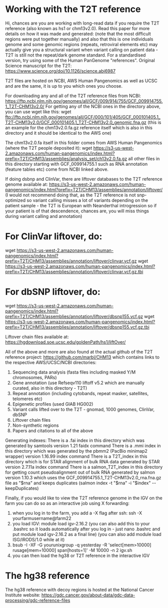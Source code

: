 # Working with the T2T reference
Hi, chances are you are working with long-read data if you require the T2T reference (also known as hs1 or chm13v2.0).
Read this paper for more details on how it was made and generated: (note that the most difficult regions were put together manually)
and also that this is one individuals genome and some genomic regions (repeats, retroviral elements etc) may actually give you
a structural variant when variant calling on patient data - T2T is still not the repeat/dark genome standard. For a standardised version, try using 
some of the Human PanGenome "references".
Original Science manuscript for the T2T: https://www.science.org/doi/10.1126/science.abj6987 

T2T files are hosted on NCBI, AWS Human Pangenomics as well as UCSC and are the same, it is up to you which ones you choose.

For downloading any and all of the T2T reference files from NCBI: https://ftp.ncbi.nlm.nih.gov/genomes/all/GCF/009/914/755/GCF_009914755.1_T2T-CHM13v2.0/
For getting any of the NCBI ones in the directory above, you can use wget like this:
wget ftp://ftp.ncbi.nlm.nih.gov/genomes/all/GCF/000/101/405/GCF_000101405.1_T2T-CHM13v2.0/GCF_000101405.1_T2T-CHM13v2.0_genomic.fna.gz
(this is an example for the chm13v2.0.fa.gz reference itself which is also in this directory and it should be identical to the AWS one)

The chm13v2.0.fa itself in this folder comes from AWS Human Pangenomics (where the T2T people deposited it):
wget https://s3-us-west-2.amazonaws.com/human-pangenomics/index.html?prefix=T2T/CHM13/assemblies/analysis_set/ch13v2.0.fa.gz
all other files in this directory starting with GCF_009914755.1 such as RNA annotation (feature tables etc) come from NCBI linked above.

If doing dsbnp and ClinVar, there are liftover databases to the T2T reference genome available at:
https://s3-us-west-2.amazonaws.com/human-pangenomics/index.html?prefix=T2T/CHM13/assemblies/annotation/liftover/
(I would not recommend doing that, as the T2T reference is not snp-optimized so variant calling misses a lot 
of variants depending on the patient sample - the T2T is European with Neanderthal introgression so if your patient is 
of that descendence, chances are, you will miss things during variant calling and annotation)
# For ClinVar liftover, do:
wget https://s3-us-west-2.amazonaws.com/human-pangenomics/index.html?prefix=T2T/CHM13/assemblies/annotation/liftover/clinvar.vcf.gz
wget https://s3-us-west-2.amazonaws.com/human-pangenomics/index.html?prefix=T2T/CHM13/assemblies/annotation/liftover/clinvar.vcf.gz.tbi
# For dbSNP liftover, do:
wget https://s3-us-west-2.amazonaws.com/human-pangenomics/index.html?prefix=T2T/CHM13/assemblies/annotation/liftover/dbsnp155.vcf.gz
wget https://s3-us-west-2.amazonaws.com/human-pangenomics/index.html?prefix=T2T/CHM13/assemblies/annotation/liftover/dbsnp155.vcf.gz.tbi

Liftover chain files available at:  https://hgdownload.soe.ucsc.edu/goldenPath/hs1/liftOver/

All of the above and more are also found at the actual github of the T2T reference project: https://github.com/marbl/CHM13 
which contains links to the respective AWS/UCSC/NCBI directories:
1) Sequencing data analysis (fasta files including masked Y/M chromosomes, PARs)
2) Gene annotation (use Refseqv110 liftoff v5.2 which are manually curated, also in this directory - T2T)
3) Repeat annotation (including cytobands, repeat masker, satellites, telomeres etc)
4) Epigenetic profiles (used GIAB HG002)
5) Variant calls lifted over to the T2T - gnomad, 1000 genomes, ClinVar, dbSNP
6) Liftover chain files
7) Non-synthetic regions
8) Papers and citations to all of the above

Generating indexes:
There is a .fai index in this directory which was generated by samtools version 1.21 faidx command
There is a .mmi index in this directory which was generated by the pbmm2 (PacBio minimap2 wrapper) version 1.16.99 index command
There is a T2T_index in this directory which is for STAR alignment of bulk RNA data generated by STAR version 2.7.11a index command
There is a salmon_T2T_index in this directory for getting count pseudoalignment out of bulk RNA generated by salmon version 1.10.3
which uses the GCF_009914755.1_T2T-CHM13v2.0_rna.fna.gz file as "$rna" and keeps duplicates 
(salmon index -t "$rna" -i "$index" --keepDuplicates)

Finally, if you would like to view the T2T reference genome in the IGV on the farm you can do so as an interactive job using X forwarding:
1) when you log in to the farm, you add a -X flag after ssh: ssh -X yourfarmusername@farm22
2) you load IGV: module load igv-2.16.2 
(you can also add this to your .bashrc so it loads automatically after you log in - just nano .bashrc and put module load igv-2.16.2 as a final line)
(you can also add module load ISG/IRODS/1.0 while at it)
3) bsub -I -XF -G yourunixgroup -q yesterday -R 'select[mem>10000] rusage[mem=10000] span[hosts=1]' -M 10000 -n 2 igv.sh 
4) you can then load the hg38 or T2T reference in the interactive IGV

# The hg38 reference
The hg38 reference with decoy regions is hosted at the National Cancer Institute website:
https://gdc.cancer.gov/about-data/gdc-data-processing/gdc-reference-files


